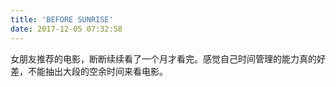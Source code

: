```yaml
---
title: 'BEFORE SUNRISE'
date: 2017-12-05 07:32:58
---
```




女朋友推荐的电影，断断续续看了一个月才看完。感觉自己时间管理的能力真的好差，不能抽出大段的空余时间来看电影。